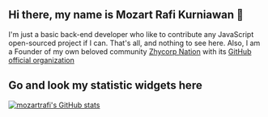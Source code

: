 ## Hi there, my name is Mozart Rafi Kurniawan 👋

I'm just a basic back-end developer who like to contribute any JavaScript open-sourced project if I can. That's all, and nothing to see here.
Also, I am a Founder of my own beloved community [Zhycorp Nation](https://zhycorp.com) with its [GitHub official organization](https://github.com/zhycorp)

## Go and look my statistic widgets here

[![mozartrafi's GitHub stats](https://github-readme-stats.vercel.app/api?username=mozartrafi&show_icons=true&count_private=true&include_all_commits=true&custom_title=My+GitHub+Stats&theme=tokyonight)](https://github.com/anuraghazra/github-readme-stats)
